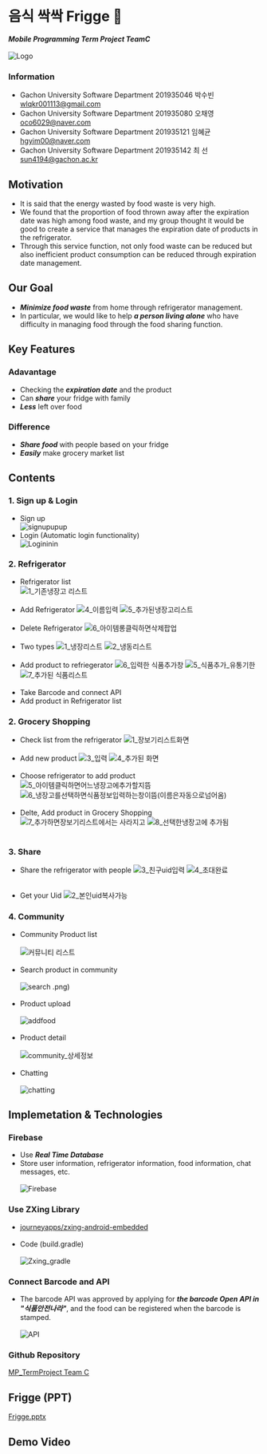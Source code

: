 # 음식 싹싹 Frigge 🥙
**_Mobile Programming Term Project TeamC_** <br><br>
![Logo](https://user-images.githubusercontent.com/96913056/173311744-a3eb35f7-8fc3-44ea-a5a5-6f82a70f83cd.png) <br>

### Information
* Gachon University Software Department 201935046 박수빈 wlqkr001113@gmail.com <br>
* Gachon University Software Department 201935080 오채영 oco6029@naver.com <br>
* Gachon University Software Department 201935121 임혜균 hgyim00@naver.com <br>
* Gachon University Software Department 201935142 최  선 sun4194@gachon.ac.kr <br>

## Motivation
* It is said that the energy wasted by food waste is very high. <br>
* We found that the proportion of food thrown away after the expiration date was high among food waste, and my group thought it would be good to create a service that manages the expiration date of products in the refrigerator. <br>
* Through this service function, not only food waste can be reduced but also inefficient product consumption can be reduced through expiration date management.

## Our Goal
* **_Minimize food waste_** from home through refrigerator management. <br> 
* In particular, we would like to help **_a person living alone_** who have difficulty in managing food through the food sharing function.

## Key Features
### Adavantage
* Checking the **_expiration date_** and the product
* Can **_share_** your fridge with family
* **_Less_** left over food

### Difference
* **_Share food_** with people based on your fridge
* **_Easily_** make grocery market list

## Contents
### 1. Sign up & Login
* Sign up <br>
![signupupup](https://user-images.githubusercontent.com/96913056/173339374-45f38d0b-23df-4114-b002-ec4ba05ee83f.png)
* Login (Automatic login functionality)<br>
![Logininin](https://user-images.githubusercontent.com/96913056/173339380-95cc93ff-b8bb-463f-a0d5-c1a656cefa97.png)

### 2. Refrigerator
* Refrigerator list <br>
![1_기존냉장고 리스트](https://user-images.githubusercontent.com/96913056/173332748-d9ea1683-5b95-4a59-bc7a-d05c7f163be5.png)
<br><br>
* Add Refrigerator
![4_이름입력](https://user-images.githubusercontent.com/96913056/173332767-2780f142-f038-46a2-8688-63b1d2be0002.png) 
![5_추가된냉장고리스트](https://user-images.githubusercontent.com/96913056/173332780-6c44bea8-6ffd-428d-8fd5-c27304a88b08.png) 
<br><br>
* Delete Refrigerator
![6_아이템롱클릭하면삭제팝업](https://user-images.githubusercontent.com/96913056/173332791-e67ca63f-4f4d-4f4d-8d33-9ddcbd8db610.png)
<br><br>
* Two types
![1_냉장리스트](https://user-images.githubusercontent.com/96913056/173334032-34dcbfcc-f47b-4a95-9237-cc5307f695c3.png)
![2_냉동리스트](https://user-images.githubusercontent.com/96913056/173334039-2b3fe1f3-0da5-4c1d-a857-e491e9676157.png)
<br><br>
* Add product to refriegerator
![6_입력한 식품추가창](https://user-images.githubusercontent.com/96913056/173335941-38317d67-6408-467f-989b-92ab0346174e.png)
![5_식품추가_유통기한](https://user-images.githubusercontent.com/96913056/173335944-8bde65ff-b89c-4b09-9f0d-dfea01525f81.png)
![7_추가된 식품리스트](https://user-images.githubusercontent.com/96913056/173335952-f43660fe-36c7-46ff-abbb-60c766f18b16.png)
<br><br>
* Take Barcode and connect API
* Add product in Refrigerator list

### 2. Grocery Shopping
* Check list from the refrigerator
![1_장보기리스트화면](https://user-images.githubusercontent.com/96913056/173336492-516e4673-0333-4fac-bc5f-f10bd759798a.png)
<br><br>
* Add new product
![3_입력](https://user-images.githubusercontent.com/96913056/173336550-732264a4-8e47-453f-90ae-520114cdfbca.png)
![4_추가된 화면](https://user-images.githubusercontent.com/96913056/173336553-ab24b320-5973-4a7b-a2d1-823be1106508.png)
<br><br>
* Choose refrigerator to add product
![5_아이템클릭하면어느냉장고에추가할지뜸](https://user-images.githubusercontent.com/96913056/173336599-bd53581c-a7a9-46d4-a9da-10017bc328c0.png)
![6_냉장고를선택하면식품정보입력하는창이뜸(이름은자동으로넘어옴)](https://user-images.githubusercontent.com/96913056/173336604-9645cdf5-4daf-4fdc-80fe-080943fbda37.png)
<br><br>
* Delte, Add product in Grocery Shopping
![7_추가하면장보기리스트에서는 사라지고](https://user-images.githubusercontent.com/96913056/173336649-f3ad7dfb-b232-4ebd-8981-c5ed065ab939.png)
![8_선택한냉장고에 추가됨](https://user-images.githubusercontent.com/96913056/173336654-d53898a5-e280-44c9-a81e-a216a078d3f1.png)
<br><br>

### 3. Share
* Share the refrigerator with people
![3_친구uid입력](https://user-images.githubusercontent.com/96913056/173336183-8b88c285-f3e2-4786-8799-59e09e90c676.png)
![4_초대완료](https://user-images.githubusercontent.com/96913056/173336214-5a9d55ee-cd93-4303-a94a-f397d2d66844.png)
<br><br>

* Get your Uid
![2_본인uid복사가능](https://user-images.githubusercontent.com/96913056/173336206-fd8e3268-e8b2-47d9-bb3d-717f5a89d87a.png)

### 4. Community
* Community Product list
<br><br>
![커뮤니티 리스트](https://user-images.githubusercontent.com/96913056/173339398-c8555a93-d944-46ce-a0b8-9ebced0df852.png)
<br><br>
* Search product in community
<br><br>
![search](https://user-images.githubusercontent.com/96913056/173339626-83e19d39-a4c7-4467-81ca-8540d5115db9.png)
.png)
<br><br>
* Product upload
<br><br>
![addfood](https://user-images.githubusercontent.com/96913056/173339405-26f06e48-923c-4a2d-85ee-a035b19eb5dc.png)
<br><br>
* Product detail
<br><br>
![community_상세정보](https://user-images.githubusercontent.com/96913056/173338242-5d9150ed-1185-4d46-910e-031f00d7b0cf.png)
<br><br>
* Chatting
<br><br>
![chatting](https://user-images.githubusercontent.com/96913056/173339754-52fb5156-8637-4f3c-8f0f-cbcacaf863a3.png)

## Implemetation & Technologies
### Firebase
* Use **_Real Time Database_**
* Store user information, refrigerator information, food information, chat messages, etc. <br><br>
![Firebase](https://user-images.githubusercontent.com/96913056/173331198-2bf1bccb-d3d1-45d1-86f0-fcd86d7d592d.png)

### Use ZXing Library
* [journeyapps/zxing-android-embedded](https://github.com/journeyapps/zxing-android-embedded)<br><br>
* Code (build.gradle)<br><br>
![Zxing_gradle](https://user-images.githubusercontent.com/96913056/173329208-93d56f7c-c6ac-429c-89f7-6b449df2d767.png)

### Connect Barcode and API
* The barcode API was approved by applying for **_the barcode Open API in "식품안전나라"_**, and the food can be registered when the barcode is stamped.<br><br>
![API](https://user-images.githubusercontent.com/96913056/173330717-76b581a6-1699-405b-9da6-e8a0b2ab2e88.png)

### Github Repository
[MP_TermProject Team C](https://github.com/parksubin1313/MPTermProject)

## Frigge (PPT)
[Frigge.pptx](https://github.com/parksubin1313/MPTermProject/files/8889503/Frigge.pptx)

## Demo Video

